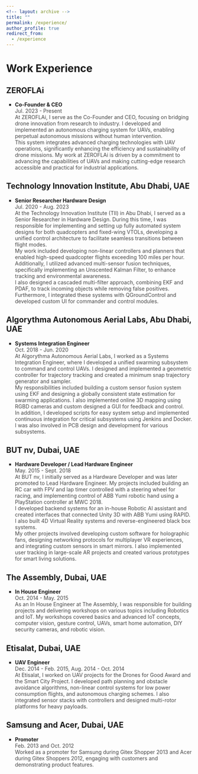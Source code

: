 ```yaml
---
<!-- layout: archive -->
title: ""
permalink: /experience/
author_profile: true
redirect_from:
  - /experience
---
```


<head>
<style>
p.research {
  text-align: justify;
}
div.title {
  text-align: left;
  font-weight: bold;
}
div.description {
  text-align: left;
  opacity: 0.8;
}
</style>
</head>

# Work Experience

## ZEROFLAi

<ul style="list-style-type:square">
<li>
<div class="title">Co-Founder & CEO</div>
<div class="description">Jul. 2023 - Present</div>
<div class="description">
At ZEROFLAi, I serve as the Co-Founder and CEO, focusing on bridging drone innovation from research to industry. I developed and implemented an autonomous charging system for UAVs, enabling perpetual autonomous missions without human intervention.
</div>
<div class="description">
This system integrates advanced charging technologies with UAV operations, significantly enhancing the efficiency and sustainability of drone missions. My work at ZEROFLAi is driven by a commitment to advancing the capabilities of UAVs and making cutting-edge research accessible and practical for industrial applications.
</div>
</li>
</ul>

## Technology Innovation Institute, Abu Dhabi, UAE

<ul style="list-style-type:square">

<li>
<div class="title">Senior Researcher Hardware Design</div>
<div class="description">Jul. 2020 - Aug. 2023</div>
<div class="description">
At the Technology Innovation Institute (TII) in Abu Dhabi, I served as a Senior Researcher in Hardware Design. During this time, I was responsible for implementing and setting up fully automated system designs for both quadcopters and fixed-wing VTOLs, developing a unified control architecture to facilitate seamless transitions between flight modes.
</div>
<div class="description">
My work included developing non-linear controllers and planners that enabled high-speed quadcopter flights exceeding 100 miles per hour. Additionally, I utilized advanced multi-sensor fusion techniques, specifically implementing an Unscented Kalman Filter, to enhance tracking and environmental awareness.
</div>
<div class="description">
I also designed a cascaded multi-filter approach, combining EKF and PDAF, to track incoming objects while removing false positives. Furthermore, I integrated these systems with QGroundControl and developed custom UI for commander and control modules.
</div>
</li>

</ul>

## Algorythma Autonomous Aerial Labs, Abu Dhabi, UAE

<ul style="list-style-type:square">

<li>
<div class="title">Systems Integration Engineer</div>
<div class="description">Oct. 2018 - Jun. 2020</div>
<div class="description">
At Algorythma Autonomous Aerial Labs, I worked as a Systems Integration Engineer, where I developed a unified swarming subsystem to command and control UAVs. I designed and implemented a geometric controller for trajectory tracking and created a minimum snap trajectory generator and sampler.
</div>
<div class="description">
My responsibilities included building a custom sensor fusion system using EKF and designing a globally consistent state estimation for swarming applications. I also implemented online 3D mapping using RGBD cameras and custom designed a GUI for feedback and control.
</div>
<div class="description">
In addition, I developed scripts for easy system setup and implemented continuous integration for critical subsystems using Jenkins and Docker. I was also involved in PCB design and development for various subsystems.
</div>
</li>

</ul>

## BUT nv, Dubai, UAE

<ul style="list-style-type:square">

<li>
<div class="title">Hardware Developer / Lead Hardware Engineer</div>
<div class="description">May. 2015 - Sept. 2018</div>
<div class="description">
At BUT nv, I initially served as a Hardware Developer and was later promoted to Lead Hardware Engineer. My projects included building an RC car with FPV and lap timer controlled with a steering wheel for racing, and implementing control of ABB Yumi robotic hand using a PlayStation controller at MWC 2018.
</div>
<div class="description">
I developed backend systems for an in-house Robotic AI assistant and created interfaces that connected Unity 3D with ABB Yumi using RAPID. I also built 4D Virtual Reality systems and reverse-engineered black box systems.
</div>
<div class="description">
My other projects involved developing custom software for holographic fans, designing networking protocols for multiplayer VR experiences, and integrating custom sensors in smart mirrors. I also implemented user tracking in large-scale AR projects and created various prototypes for smart living solutions.
</div>
</li>

</ul>

## The Assembly, Dubai, UAE

<ul style="list-style-type:square">

<li>
<div class="title">In House Engineer</div>
<div class="description">Oct. 2014 - May. 2015</div>
<div class="description">
As an In House Engineer at The Assembly, I was responsible for building projects and delivering workshops on various topics including Robotics and IoT. My workshops covered basics and advanced IoT concepts, computer vision, gesture control, UAVs, smart home automation, DIY security cameras, and robotic vision.
</div>
</li>

</ul>

## Etisalat, Dubai, UAE

<ul style="list-style-type:square">

<li>
<div class="title">UAV Engineer</div>
<div class="description">Dec. 2014 - Feb. 2015, Aug. 2014 - Oct. 2014</div>
<div class="description">
At Etisalat, I worked on UAV projects for the Drones for Good Award and the Smart City Project. I developed path planning and obstacle avoidance algorithms, non-linear control systems for low power consumption flights, and autonomous charging schemes. I also integrated sensor stacks with controllers and designed multi-rotor platforms for heavy payloads.
</div>
</li>

</ul>

## Samsung and Acer, Dubai, UAE

<ul style="list-style-type:square">

<li>
<div class="title">Promoter</div>
<div class="description">Feb. 2013 and Oct. 2012</div>
<div class="description">
Worked as a promoter for Samsung during Gitex Shopper 2013 and Acer during Gitex Shoppers 2012, engaging with customers and demonstrating product features.
</div>
</li>

</ul>
